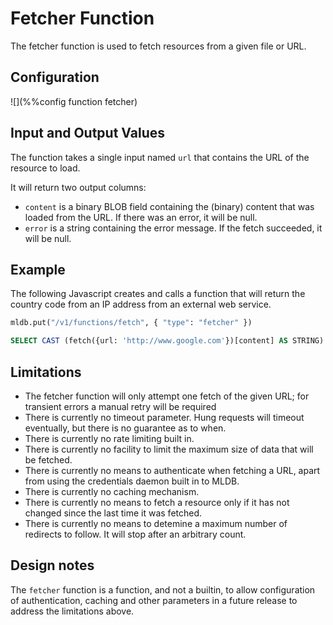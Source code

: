 # Fetcher Function

The fetcher function is used to fetch resources from a given file or
URL.

## Configuration
![](%%config function fetcher)

## Input and Output Values

The function takes a single input named `url` that contains the URL of the
resource to load.

It will return two output columns:

- `content` is a binary BLOB field containing the (binary) content that
  was loaded from the URL.  If there was an error, it will be null.
- `error` is a string containing the error message.  If the fetch
  succeeded, it will be null.

## Example

The following Javascript creates and calls a function that will return the
country code from an IP address from an external web service.

```python
mldb.put("/v1/functions/fetch", { "type": "fetcher" })
```

```sql
SELECT CAST (fetch({url: 'http://www.google.com'})[content] AS STRING)
```

## Limitations

- The fetcher function will only attempt one fetch of the given URL; for
  transient errors a manual retry will be required
- There is currently no timeout parameter.  Hung requests will timeout
  eventually, but there is no guarantee as to when.
- There is currently no rate limiting built in.
- There is currently no facility to limit the maximum size of data that
  will be fetched.
- There is currently no means to authenticate when fetching a URL,
  apart from using the credentials daemon built in to MLDB.
- There is currently no caching mechanism.
- There is currently no means to fetch a resource only if it has not
  changed since the last time it was fetched.
- There is currently no means to detemine a maximum number of redirects to
  follow. It will stop after an arbitrary count.

## Design notes

The `fetcher` function is a function, and not a builtin, to allow
configuration of authentication, caching and other parameters in
a future release to address the limitations above.

